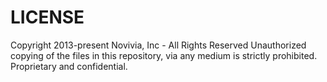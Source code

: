 # LICENSE

Copyright 2013-present Novivia, Inc - All Rights Reserved
Unauthorized copying of the files in this repository, via any medium is strictly prohibited.
Proprietary and confidential.

